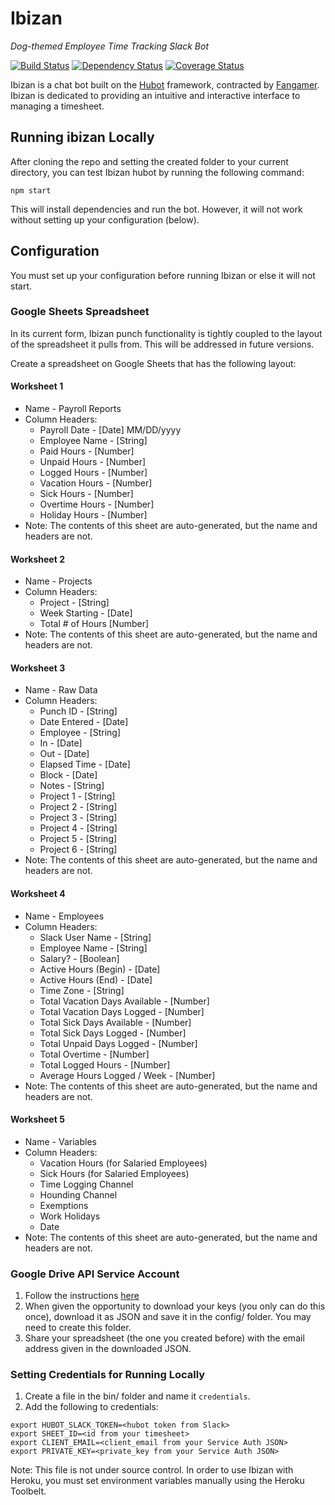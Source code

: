 # Ibizan
_Dog-themed Employee Time Tracking Slack Bot_

[![Build Status](https://travis-ci.org/bcoia/ibizan.svg?branch=master)](https://travis-ci.org/bcoia/ibizan) [![Dependency Status](https://gemnasium.com/bcoia/ibizan.svg)](https://gemnasium.com/bcoia/ibizan) [![Coverage Status](https://coveralls.io/repos/github/bcoia/ibizan/badge.svg?branch=master)](https://coveralls.io/github/bcoia/ibizan?branch=master)

Ibizan is a chat bot built on the [Hubot](https://github.com/github/hubot) framework, contracted by [Fangamer](http://fangamer.com/). Ibizan is dedicated to providing an intuitive and interactive interface to managing a timesheet.

## Running ibizan Locally

After cloning the repo and setting the created folder to your current directory, you can test Ibizan hubot by running the following command:

```
npm start
```

This will install dependencies and run the bot. However, it will not work without setting up your configuration (below).

## Configuration

You must set up your configuration before running Ibizan or else it will not start.

### Google Sheets Spreadsheet

In its current form, Ibizan punch functionality is tightly coupled to the layout of the spreadsheet it pulls from. This will be addressed in future versions.

Create a spreadsheet on Google Sheets that has the following layout:

#### Worksheet 1
* Name - Payroll Reports
* Column Headers:
  * Payroll Date - [Date] MM/DD/yyyy
  * Employee Name - [String]
  * Paid Hours - [Number]
  * Unpaid Hours - [Number]
  * Logged Hours - [Number]
  * Vacation Hours - [Number]
  * Sick Hours - [Number]
  * Overtime Hours - [Number]
  * Holiday Hours - [Number]
* Note: The contents of this sheet are auto-generated, but the name and headers are not.

#### Worksheet 2
* Name - Projects
* Column Headers:
  * Project - [String]
  * Week Starting - [Date]
  * Total # of Hours [Number]
* Note: The contents of this sheet are auto-generated, but the name and headers are not.

#### Worksheet 3
* Name - Raw Data
* Column Headers:
  * Punch ID - [String]
  * Date Entered - [Date]
  * Employee - [String]
  * In - [Date]
  * Out - [Date]
  * Elapsed Time - [Date]
  * Block - [Date]
  * Notes - [String]
  * Project 1 - [String]
  * Project 2 - [String]
  * Project 3 - [String]
  * Project 4 - [String]
  * Project 5 - [String]
  * Project 6 - [String]
* Note: The contents of this sheet are auto-generated, but the name and headers are not.

#### Worksheet 4
* Name - Employees
* Column Headers:
  * Slack User Name - [String]
  * Employee Name - [String]
  * Salary? - [Boolean]
  * Active Hours (Begin) - [Date]
  * Active Hours (End) - [Date]
  * Time Zone - [String]
  * Total Vacation Days Available - [Number]
  * Total Vacation Days Logged - [Number]
  * Total Sick Days Available - [Number]
  * Total Sick Days Logged - [Number]
  * Total Unpaid Days Logged - [Number]
  * Total Overtime - [Number]
  * Total Logged Hours - [Number]
  * Average Hours Logged / Week - [Number]
* Note: The contents of this sheet are auto-generated, but the name and headers are not.

#### Worksheet 5
* Name - Variables
* Column Headers:
  * Vacation Hours (for Salaried Employees)
  * Sick Hours (for Salaried Employees)
  * Time Logging Channel
  * Hounding Channel
  * Exemptions
  * Work Holidays
  * Date 
* Note: The contents of this sheet are auto-generated, but the name and headers are not.

### Google Drive API Service Account

1. Follow the instructions [here](https://developers.google.com/identity/protocols/OAuth2ServiceAccount)
2. When given the opportunity to download your keys (you only can do this once), download it as JSON and save it in the config/ folder. You may need to create this folder.
3. Share your spreadsheet (the one you created before) with the email address given in the downloaded JSON.

### Setting Credentials for Running Locally

1. Create a file in the bin/ folder and name it `credentials`. 
2. Add the following to credentials: 

```
export HUBOT_SLACK_TOKEN=<hubot token from Slack>
export SHEET_ID=<id from your timesheet>
export CLIENT_EMAIL=<client_email from your Service Auth JSON>
export PRIVATE_KEY=<private_key from your Service Auth JSON>
```

Note: This file is not under source control. In order to use Ibizan with Heroku, you must set environment variables manually using the Heroku Toolbelt. 
